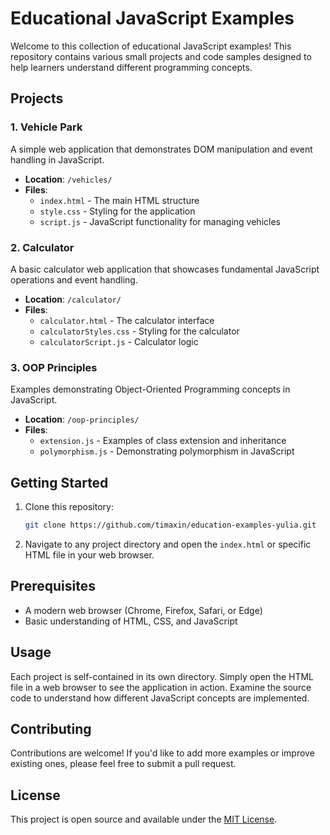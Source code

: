 # Educational JavaScript Examples

Welcome to this collection of educational JavaScript examples! This repository contains various small projects and code samples designed to help learners understand different programming concepts.

## Projects

### 1. Vehicle Park
A simple web application that demonstrates DOM manipulation and event handling in JavaScript.
- **Location**: `/vehicles/`
- **Files**:
  - `index.html` - The main HTML structure
  - `style.css` - Styling for the application
  - `script.js` - JavaScript functionality for managing vehicles

### 2. Calculator
A basic calculator web application that showcases fundamental JavaScript operations and event handling.
- **Location**: `/calculator/`
- **Files**:
  - `calculator.html` - The calculator interface
  - `calculatorStyles.css` - Styling for the calculator
  - `calculatorScript.js` - Calculator logic

### 3. OOP Principles
Examples demonstrating Object-Oriented Programming concepts in JavaScript.
- **Location**: `/oop-principles/`
- **Files**:
  - `extension.js` - Examples of class extension and inheritance
  - `polymorphism.js` - Demonstrating polymorphism in JavaScript

## Getting Started

1. Clone this repository:
   ```bash
   git clone https://github.com/timaxin/education-examples-yulia.git
   ```

2. Navigate to any project directory and open the `index.html` or specific HTML file in your web browser.

## Prerequisites

- A modern web browser (Chrome, Firefox, Safari, or Edge)
- Basic understanding of HTML, CSS, and JavaScript

## Usage

Each project is self-contained in its own directory. Simply open the HTML file in a web browser to see the application in action. Examine the source code to understand how different JavaScript concepts are implemented.

## Contributing

Contributions are welcome! If you'd like to add more examples or improve existing ones, please feel free to submit a pull request.

## License

This project is open source and available under the [MIT License](LICENSE).
